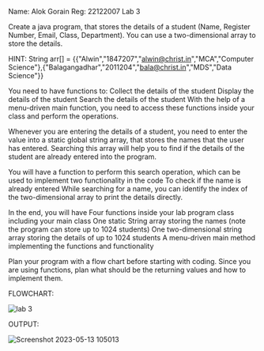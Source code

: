 Name: Alok Gorain
 Reg: 22122007
 Lab 3

 Create a java program, that stores the details of a student (Name, Register Number, Email, Class, Department).
You can use a two-dimensional array to store the details.

HINT: String arr[] = {{"Alwin","1847207","alwin@christ.in","MCA","Computer Science"},{"Balagangadhar","2011204","bala@christ.in","MDS","Data Science"}}

You need to have functions to:
     Collect the details of the student
     Display the details of the student
     Search the details of the student
With the help of a menu-driven main function, you need to access these functions inside your class and perform the operations.

Whenever you are entering the details of a student, you need to enter the value into a static global string array, that stores the names that the user has entered. Searching this array will help you to find if the details of the student are already entered into the program.

You will have a function to perform this search operation, which can be used to implement two functionality in the code
     To check if the name is already entered
     While searching for a name, you can identify the index of the two-dimensional array to print the details directly.

In the end, you will have
     Four functions inside your lab program class including your main class
     One static String array storing the names (note the program can store up to 1024 students)
     One two-dimensional string array storing the details of up to 1024 students
     A menu-driven main method implementing the functions and functionality

Plan your program with a flow chart before starting with coding.
Since you are using functions, plan what should be the returning values and how to implement them.


FLOWCHART:

![lab 3](https://github.com/alok-gorain/22122007-MDS273L-JAVA/assets/118044876/1d710101-e8d6-40f8-af5a-09f267d1dd7d)

OUTPUT:



![Screenshot 2023-05-13 105013](https://github.com/alok-gorain/22122007-MDS273L-JAVA/assets/118044876/e605e3ca-3564-476e-be19-06db7d33dcbc)

